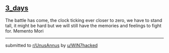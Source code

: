 ## [3_days](https://www.reddit.com/r/UnusAnnus/comments/jrilab/3_days/)
The battle has come, the clock ticking ever closer to zero, we have to stand tall, it might be hard but we will still have the memories and feelings to fight for. Memento Mori

---

submitted to [r/UnusAnnus](https://www.reddit.com/r/UnusAnnus) by [u/WIN7hacked](https://www.reddit.com/user/WIN7hacked)
